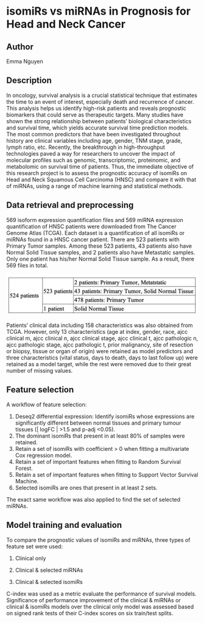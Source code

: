 # isomiRs vs miRNAs in Prognosis for Head and Neck Cancer

## Author

Emma Nguyen 

## Description
In oncology, survival analysis is a crucial statistical technique that estimates the time to an event of interest, especially death and recurrence of cancer. This analysis helps us identify high-risk patients and reveals prognostic biomarkers that could serve as therapeutic targets. Many studies have shown the strong relationship between patients’ biological characteristics and survival time, which yields accurate survival time prediction models. The most common predictors that have been investigated throughout history are clinical variables including age, gender, TNM stage, grade, lymph ratio, etc. Recently, the breakthrough in high-throughput technologies paved a way for researchers to uncover the impact of molecular profiles such as genomic, transcriptomic, proteinomic, and metabolomic on survival time of patients. Thus, the immediate objective of this research project is to assess the prognostic accuracy of isomiRs on Head and Neck Squamous Cell Carcinoma (HNSC) and compare it with that of miRNAs, using a range of machine learning and statistical methods.

## Data retrieval and preprocessing
569 isoform expression quantification files and 569 miRNA expression quantification of HNSC patients were downloaded from The Cancer Genome Atlas (TCGA). Each dataset is a quantification of all isomiRs or miRNAs found in a HNSC cancer patient. There are 523 patients with Primary Tumor samples. Among these 523 patients, 43 patients also have Normal Solid Tissue samples, and 2 patients also have Metastatic samples. Only one patient has his/her Normal Solid Tissue sample. As a result, there 569 files in total.

![raw data](./img/table1.png)

Patients’ clinical data including 158 characteristics was also obtained from TCGA. However, only 13 characteristics (age at index, gender, race, ajcc clinical m, ajcc clinical n, ajcc clinical stage, ajcc clinical t, ajcc pathologic n, ajcc pathologic stage, ajcc pathologic t, prior malignancy, site of resection or biopsy, tissue or organ of origin) were retained as model predictors and three characteristics (vital status, days to death, days to last follow up) were retained as a model target, while the rest were removed due to their great number of missing values.

## Feature selection 
A workflow of feature selection:
1. Deseq2 differential expression: Identify isomiRs whose expressions are significantly different between normal tissues and primary tumour tissues (| logFC | >1.5 and p-adj <0.05).
2. The dominant isomiRs that present in at least 80% of samples were retained.
3. Retain a set of isomiRs with coefficient > 0 when fitting a multivariate Cox regression model. 
4. Retain a set of important features when fitting to Random Survival Forest. 
5. Retain a set of important features when fitting to Support Vector Survival Machine. 
6. Selected isomiRs are ones that present in at least 2 sets.

The exact same workflow was also applied to find the set of selected miRNAs.

## Model training and evaluation 
To compare the prognostic values of isomiRs and miRNAs, three types of feature set were used:

1. Clinical only

2. Clinical & selected miRNAs 

3. Clinical & selected isomiRs

C-index was used as a metric evaluate the performance of survival models. Significance of performance improvement of the clinical & miRNAs or clinical & isomiRs models over the clinical only model was assessed based on signed rank tests of their C-index scores on six train/test splits.




